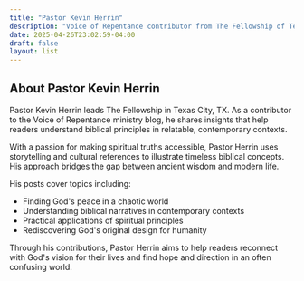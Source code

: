 ```yaml
---
title: "Pastor Kevin Herrin"
description: "Voice of Repentance contributor from The Fellowship of Texas City, TX"
date: 2025-04-26T23:02:59-04:00
draft: false
layout: list
---
```


## About Pastor Kevin Herrin

Pastor Kevin Herrin leads The Fellowship in Texas City, TX. As a contributor to the Voice of Repentance ministry blog, he shares insights that help readers understand biblical principles in relatable, contemporary contexts.

With a passion for making spiritual truths accessible, Pastor Herrin uses storytelling and cultural references to illustrate timeless biblical concepts. His approach bridges the gap between ancient wisdom and modern life.

His posts cover topics including:

- Finding God's peace in a chaotic world
- Understanding biblical narratives in contemporary contexts
- Practical applications of spiritual principles
- Rediscovering God's original design for humanity

Through his contributions, Pastor Herrin aims to help readers reconnect with God's vision for their lives and find hope and direction in an often confusing world.
